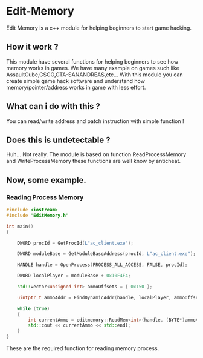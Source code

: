 # Edit-Memory
Edit Memory is a c++ module for helping beginners to start game hacking.

## How it work ?
This module have several functions for helping beginners to see how memory works in games.
We have many example on games such like AssaultCube,CSGO,GTA-SANANDREAS,etc...
With this module you can create simple game hack software and understand how memory/pointer/address works in game with less effort.

## What can i do with this ?
You can read/write address and patch instruction with simple function !

## Does this is undetectable ?
Huh...
Not really.
The module is based on function ReadProcessMemory and WriteProcessMemory these functions are well know by anticheat.

## Now, some example.

### Reading Process Memory
```cpp
#include <iostream>
#include "EditMemory.h"

int main()
{

	DWORD procId = GetProcId(L"ac_client.exe");

	DWORD moduleBase = GetModuleBaseAddress(procId, L"ac_client.exe");

	HANDLE handle = OpenProcess(PROCESS_ALL_ACCESS, FALSE, procId);

	DWORD localPlayer = moduleBase + 0x10F4F4;

	std::vector<unsigned int> ammoOffsets = { 0x150 };

	uintptr_t ammoAddr = FindDynamicAddr(handle, localPlayer, ammoOffsets);

	while (true)
	{
		int currentAmmo = editmemory::ReadMem<int>(handle, (BYTE*)ammoAddr);
		std::cout << currentAmmo << std::endl;
	}
}
```

These are the required function for reading memory process.
